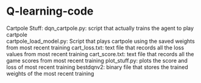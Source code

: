 # Q-learning-code
Cartpole Stuff:
  dqn_cartpole.py: script that actually trains the agent to play cartpole  
  cartpole_load_model.py: Script that plays cartpole using the saved weights from most recent training
  cart_loss.txt: text file that records all the loss values from most recent training
  cart_score.txt: text file that records all the game scores from most recent training
  plot_stuff.py: plots the score and loss of most recent training
  bestdqnv2: binary file that stores the trained weights of the most recent training
